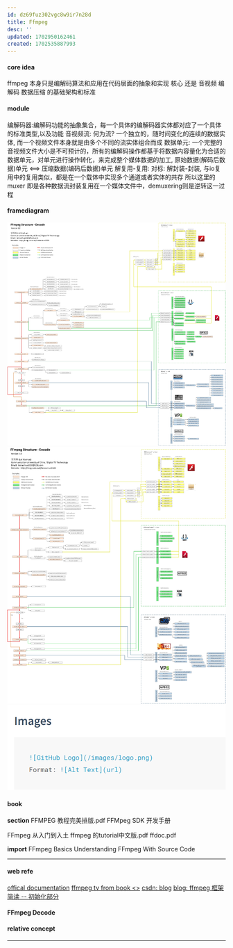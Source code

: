 ```yaml
---
id: dz69fuz302vgc8w9ir7n28d
title: Ffmpeg
desc: ''
updated: 1702950162461
created: 1702535887993
---
```

#### core idea
ffmpeg 本身只是编解码算法和应用在代码层面的抽象和实现
核心 还是 音视频 编解码 数据压缩 的基础架构和标准

#### module
编解码器:编解码功能的抽象集合，每一个具体的编解码器实体都对应了一个具体的标准类型,以及功能
音视频流: 何为流? 一个独立的，随时间变化的连续的数据实体, 而一个视频文件本身就是由多个不同的流实体组合而成
数据单元: 一个完整的音视频文件大小是不可预计的，所有的编解码操作都基于将数据内容量化为合适的数据单元，对单元进行操作转化，来完成整个媒体数据的加工, 原始数据(解码后数据)单元 <==> 压缩数据(编码后数据)单元
解复用-复用: 对标: 解封装-封装, 与io复用中的复用类似，都是在一个载体中实现多个通道或者实体的共存
所以这里的 muxer 即是各种数据流封装复用在一个媒体文件中，demuxering则是逆转这一过程

#### framediagram
![Alt text](assets/image-20231214_152035-e4bbe010.png)
![Alt text](assets/image-20231218_101921-c2c7d934.png)
![Alt text](assets/image-20230912_103707-d902184d.png)


#### book
**section**
FFMPEG 教程完美排版.pdf <icloud>
FFMpeg SDK 开发手册 <icloud>

FFmpeg 从入门到入土 <icloud>
ffmpeg 的tutorial中文版.pdf <icloud>
ffdoc.pdf <icloud>

**import**
FFmpeg Basics <icloud>
Understanding FFmpeg With Source Code <icloud>

****

#### web refe
[offical documentation](https://ffmpeg.org/documentation.html)
[ffmpeg tv from book <<FFmpeg Basics>>](https://ffmpeg.tv/)
[csdn: blog](https://blog.csdn.net/tonychan129/article/details/127022339)
[blog: ffmpeg 框架简读 -- 初始化部分](https://posts.careerengine.us/p/6314284c2291025e6a087f41?from=mostSharedPostSidePanel)
#### FFmpeg Decode
#### relative concept
****